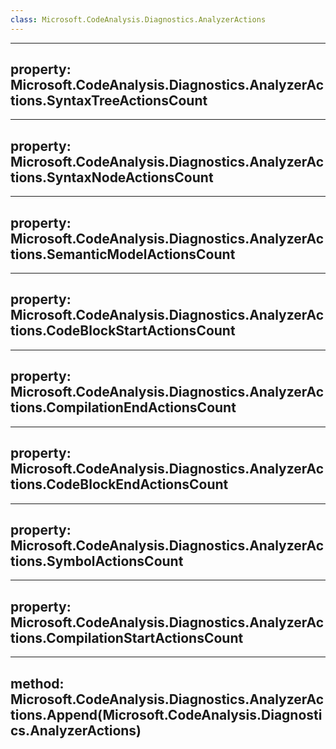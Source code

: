 ```yaml
---
class: Microsoft.CodeAnalysis.Diagnostics.AnalyzerActions
---
```


---
property: Microsoft.CodeAnalysis.Diagnostics.AnalyzerActions.SyntaxTreeActionsCount
---

---
property: Microsoft.CodeAnalysis.Diagnostics.AnalyzerActions.SyntaxNodeActionsCount
---

---
property: Microsoft.CodeAnalysis.Diagnostics.AnalyzerActions.SemanticModelActionsCount
---

---
property: Microsoft.CodeAnalysis.Diagnostics.AnalyzerActions.CodeBlockStartActionsCount
---

---
property: Microsoft.CodeAnalysis.Diagnostics.AnalyzerActions.CompilationEndActionsCount
---

---
property: Microsoft.CodeAnalysis.Diagnostics.AnalyzerActions.CodeBlockEndActionsCount
---

---
property: Microsoft.CodeAnalysis.Diagnostics.AnalyzerActions.SymbolActionsCount
---

---
property: Microsoft.CodeAnalysis.Diagnostics.AnalyzerActions.CompilationStartActionsCount
---

---
method: Microsoft.CodeAnalysis.Diagnostics.AnalyzerActions.Append(Microsoft.CodeAnalysis.Diagnostics.AnalyzerActions)
---


